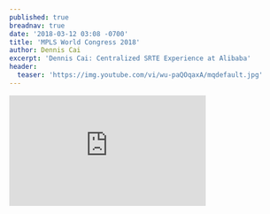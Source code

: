 ```yaml
---
published: true
breadnav: true
date: '2018-03-12 03:08 -0700'
title: 'MPLS World Congress 2018'
author: Dennis Cai
excerpt: 'Dennis Cai: Centralized SRTE Experience at Alibaba'
header:
  teaser: 'https://img.youtube.com/vi/wu-paQOqaxA/mqdefault.jpg'
---    
```

       
<iframe width="355" height="200" src="https://www.youtube.com/embed/wu-paQOqaxA" frameborder="0" allowfullscreen></iframe>
